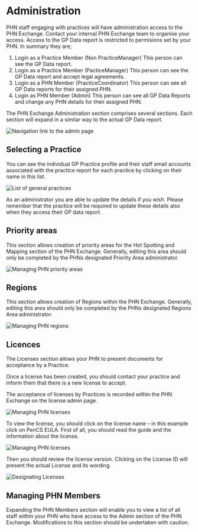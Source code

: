 # Administration

PHN staff engaging with practices will have administration access to the PHN Exchange. Contact your internal PHN Exchange team to organise your access.
Access to the GP Data report is restricted to permisions set by your PHN. In summary they are;

1.	Login as a Practice Member (Non PracticeManager)
This person can see the GP Data report.
2.	Login as a Practice Member (PacticeManager)
This person can see the GP Data report and accept legal agreements.
3.	Login as a PHN Member (PracticeCoordinator)
This person can see all GP Data reports for their assigned PHN.
4.	Login as PHN Member (Admin)
This person can see all GP Data Reports and change any PHN details for their assigned PHN.

The PHN Exchange Administration section comprises several sections. Each section will expand in a similar way to the actual GP Data report.

![Navigation link to the admin page](../../images/admin-nav.png)

## Selecting a Practice
You can see the individual GP Practice profile and their staff email accounts associated with the practice report for each practice by clicking on their name in this list.

![List of general practices](../../images/gp-practices.png)

As an administrator you are able to update the details if you wish. 
Please remember that the practice will be required to update these details also when they access their GP data report.

## Priority areas
This section allows creation of priority areas for the Hot Spotting and Mapping section of the PHN Exchange. Generally, editing this area should only be completed by the PHNs designated Priority Area administrator.

![Managing PHN priority areas](../../images/priorities.png)

## Regions
This section allows creation of Regions within the PHN Exchange. Generally, editing this area should only be completed by the PHNs designated Regions Area administrator.

![Managing PHN regions](../../images/regions.png)

## Licences
The Licenses section allows your PHN to present documents for acceptance by a Practice.

Once a license has been created, you should contact your practice and inform them that there is a new license to accept.

The acceptance of licenses by Practices is recorded within the PHN Exchange on the license admin page.

![Managing PHN licenses](../../images/licenses.png)

To view the license, you should click on the license name – in this example click on PenCS EULA.
First of all, you should read the guide and the information about the license.

![Managing PHN licenses](../../images/license.png)

Then you should review the license version. Clicking on the License ID will present the actual License and its wording.

![Designating Licenses](../../images/license-designation.png)

## Managing PHN Members
Expanding the PHN Members section will enable you to view a list of all staff within your PHN who have access to the Admin section of the PHN Exchange. Modifications to this section should be undertaken with caution. 
